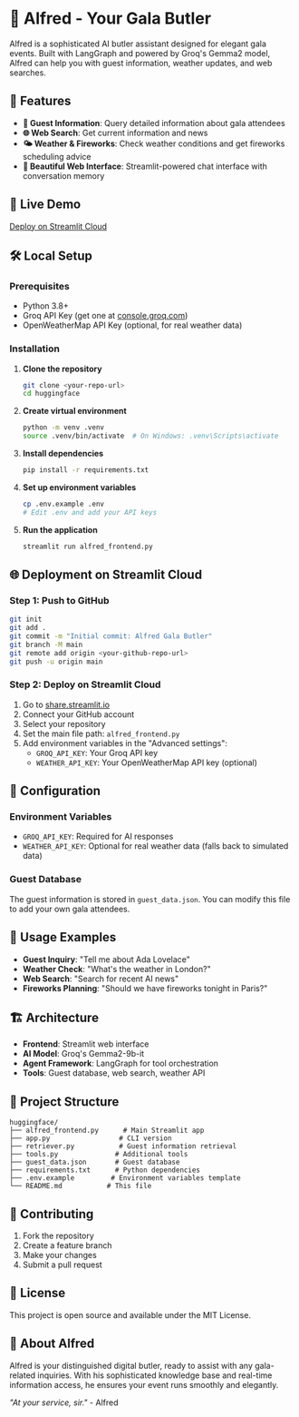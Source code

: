 # 🎩 Alfred - Your Gala Butler

Alfred is a sophisticated AI butler assistant designed for elegant gala events. Built with LangGraph and powered by Groq's Gemma2 model, Alfred can help you with guest information, weather updates, and web searches.

## 🌟 Features

- **👥 Guest Information**: Query detailed information about gala attendees
- **🌐 Web Search**: Get current information and news
- **🌤️ Weather & Fireworks**: Check weather conditions and get fireworks scheduling advice
- **💬 Beautiful Web Interface**: Streamlit-powered chat interface with conversation memory

## 🚀 Live Demo

[Deploy on Streamlit Cloud](https://share.streamlit.io/)

## 🛠️ Local Setup

### Prerequisites

- Python 3.8+
- Groq API Key (get one at [console.groq.com](https://console.groq.com))
- OpenWeatherMap API Key (optional, for real weather data)

### Installation

1. **Clone the repository**
   ```bash
   git clone <your-repo-url>
   cd huggingface
   ```

2. **Create virtual environment**
   ```bash
   python -m venv .venv
   source .venv/bin/activate  # On Windows: .venv\Scripts\activate
   ```

3. **Install dependencies**
   ```bash
   pip install -r requirements.txt
   ```

4. **Set up environment variables**
   ```bash
   cp .env.example .env
   # Edit .env and add your API keys
   ```

5. **Run the application**
   ```bash
   streamlit run alfred_frontend.py
   ```

## 🌐 Deployment on Streamlit Cloud

### Step 1: Push to GitHub

```bash
git init
git add .
git commit -m "Initial commit: Alfred Gala Butler"
git branch -M main
git remote add origin <your-github-repo-url>
git push -u origin main
```

### Step 2: Deploy on Streamlit Cloud

1. Go to [share.streamlit.io](https://share.streamlit.io/)
2. Connect your GitHub account
3. Select your repository
4. Set the main file path: `alfred_frontend.py`
5. Add environment variables in the "Advanced settings":
   - `GROQ_API_KEY`: Your Groq API key
   - `WEATHER_API_KEY`: Your OpenWeatherMap API key (optional)

## 🔧 Configuration

### Environment Variables

- `GROQ_API_KEY`: Required for AI responses
- `WEATHER_API_KEY`: Optional for real weather data (falls back to simulated data)

### Guest Database

The guest information is stored in `guest_data.json`. You can modify this file to add your own gala attendees.

## 🎯 Usage Examples

- **Guest Inquiry**: "Tell me about Ada Lovelace"
- **Weather Check**: "What's the weather in London?"
- **Web Search**: "Search for recent AI news"
- **Fireworks Planning**: "Should we have fireworks tonight in Paris?"

## 🏗️ Architecture

- **Frontend**: Streamlit web interface
- **AI Model**: Groq's Gemma2-9b-it
- **Agent Framework**: LangGraph for tool orchestration
- **Tools**: Guest database, web search, weather API

## 📁 Project Structure

```
huggingface/
├── alfred_frontend.py      # Main Streamlit app
├── app.py                 # CLI version
├── retriever.py           # Guest information retrieval
├── tools.py              # Additional tools
├── guest_data.json       # Guest database
├── requirements.txt      # Python dependencies
├── .env.example         # Environment variables template
└── README.md           # This file
```

## 🤝 Contributing

1. Fork the repository
2. Create a feature branch
3. Make your changes
4. Submit a pull request

## 📄 License

This project is open source and available under the MIT License.

## 🎩 About Alfred

Alfred is your distinguished digital butler, ready to assist with any gala-related inquiries. With his sophisticated knowledge base and real-time information access, he ensures your event runs smoothly and elegantly.

*"At your service, sir."* - Alfred